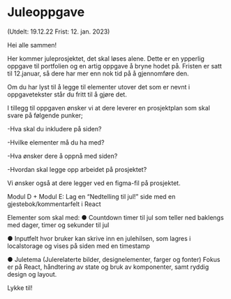 # Juleoppgave 
(Utdelt: 19.12.22 Frist: 12. jan. 2023)

<!-- Kopiert fra google classroom -->

Hei alle sammen!

Her kommer juleprosjektet, det skal løses alene. Dette er en ypperlig oppgave til portfolien og en artig oppgave å bryne hodet på. Fristen er satt til 12.januar, så dere har mer enn nok tid på å gjennomføre den.

Om du har lyst til å legge til elementer utover det som er nevnt i oppgavetekster står du fritt til å gjøre det.

I tillegg til oppgaven ønsker vi at dere leverer en prosjektplan som skal svare på følgende punker;

-Hva skal du inkludere på siden?

-Hvilke elementer må du ha med?

-Hva ønsker dere å oppnå med siden?

-Hvordan skal legge opp arbeidet på prosjektet?

Vi ønsker også at dere legger ved en figma-fil på prosjektet.

Modul D + Modul E:
Lag en “Nedtelling til jul!” side med en gjestebok/kommentarfelt i React

Elementer som skal med:
● Countdown timer til jul som teller ned baklengs med dager, timer og
sekunder til jul

● Inputfelt hvor bruker kan skrive inn en julehilsen, som lagres i
localstorage og vises på siden med en timestamp

● Juletema (Julerelaterte bilder, designelementer, farger og fonter)
Fokus er på React, håndtering av state og bruk av komponenter, samt ryddig
design og layout.

Lykke til!
